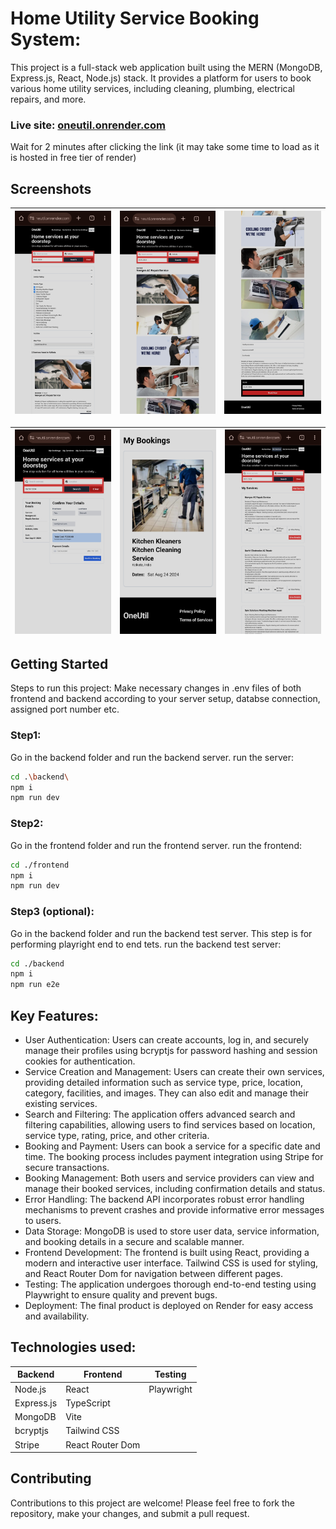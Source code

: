 # Home Utility Service Booking System:
This project is a full-stack web application built using the MERN (MongoDB, Express.js, React, Node.js) stack. It provides a platform for users to book various home utility services, including cleaning, plumbing, electrical repairs, and more.  
### Live site: [oneutil.onrender.com](https://oneutil.onrender.com/)
Wait for 2 minutes after clicking the link (it may take some time to load as it is hosted in free tier of render)

## Screenshots
| ![](assets/scr1.jpg) | ![](assets/scr2.jpg) | ![](assets/scr3.jpg) |
| :-------------: | :-------------: | :-------------:  |

| ![](assets/scr4.jpg) | ![](assets/scr5.jpg) | ![](assets/scr6.jpg) |
| :-------------: | :-------------: | :-------------:  |

## Getting Started
Steps to run this project:
Make necessary changes in .env files of both frontend and backend according to your server setup, databse connection, assigned port number etc.

### Step1:
Go in the backend folder and run the backend server.
run the server:
```bash
cd .\backend\
npm i
npm run dev
```

### Step2:
Go in the frontend folder and run the frontend server.
run the frontend:
```bash
cd ./frontend
npm i
npm run dev
```

### Step3 (optional):
Go in the backend folder and run the backend test server. This step is for performing playright end to end tets.
run the backend test server:
```bash
cd ./backend
npm i
npm run e2e
```

## Key Features:
* User Authentication: Users can create accounts, log in, and securely manage their profiles using bcryptjs for password hashing and session cookies for authentication.
* Service Creation and Management: Users can create their own services, providing detailed information such as service type, price, location, category, facilities, and images. They can also edit and manage their existing services.
* Search and Filtering: The application offers advanced search and filtering capabilities, allowing users to find services based on location, service type, rating, price, and other criteria.
* Booking and Payment: Users can book a service for a specific date and time. The booking process includes payment integration using Stripe for secure transactions.
* Booking Management: Both users and service providers can view and manage their booked services, including confirmation details and status.
* Error Handling: The backend API incorporates robust error handling mechanisms to prevent crashes and provide informative error messages to users.
* Data Storage: MongoDB is used to store user data, service information, and booking details in a secure and scalable manner.
* Frontend Development: The frontend is built using React, providing a modern and interactive user interface. Tailwind CSS is used for styling, and React Router Dom for navigation between different pages.
* Testing: The application undergoes thorough end-to-end testing using Playwright to ensure quality and prevent bugs.
* Deployment: The final product is deployed on Render for easy access and availability.

## Technologies used:
| Backend         | Frontend        | Testing       |
|-----------------|-----------------|----------------|
| Node.js          | React           | Playwright     |
| Express.js       | TypeScript      |                |
| MongoDB          | Vite            |                |
| bcryptjs         | Tailwind CSS    |                |
| Stripe           | React Router Dom |                |

## Contributing
Contributions to this project are welcome! Please feel free to fork the repository, make your changes, and submit a pull request. 

